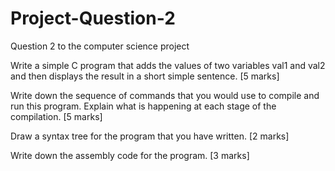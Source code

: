 # Project-Question-2

Question 2 to the computer science project

Write a simple C program that adds the values of two variables val1 and val2 and then displays the result in a short
simple sentence. [5 marks]

Write down the sequence of commands that you would use to compile and run this program. Explain what is happening at
each stage of the compilation. [5 marks]

Draw a syntax tree for the program that you have written. [2 marks]

Write down the assembly code for the program. [3 marks]

